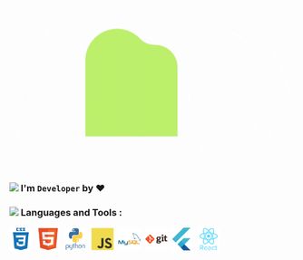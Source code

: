 <!--This code is developed by smalakar-->
<div>
    <a href="https://github.com/smalakargh"><img src="https://raw.githubusercontent.com/smalakargh/development/refs/heads/main/ReadmeGitDynamic.gif"></a>
<!--This code is developed by smalakar-->
</div>

###  <a href="https://github.com/smalakargh"><img src="https://media.giphy.com/media/LpvRzoMpaL4FZkdXzM/giphy.gif?cid=ecf05e47stocdk8j3hpchnao3ybyw8jifjsl4xyie5wc9zff&ep=v1_gifs_related&rid=giphy.gif&ct=s" width="20"/></a> I'm `Developer` by ♥️
<!--This code is developed by smalakar-->

### <img src="https://media.giphy.com/media/QssGEmpkyEOhBCb7e1/giphy.gif?cid=790b7611a4xte3i8it78su2d0oveutnupuqibk4gvp20bt2g&ep=v1_stickers_search&rid=giphy.gif&ct=s" width="14"/> Languages and Tools :
<div>
<!--This code is developed by smalakar-->
  <img src="https://github.com/devicons/devicon/blob/master/icons/css3/css3-plain-wordmark.svg"  title="CSS3" alt="CSS" width="40" height="40"/>&nbsp;
  <img src="https://github.com/devicons/devicon/blob/master/icons/html5/html5-original.svg" title="HTML5" alt="HTML" width="40" height="40"/>&nbsp;
  <img src="https://raw.githubusercontent.com/devicons/devicon/ca28c779441053191ff11710fe24a9e6c23690d6/icons/python/python-original-wordmark.svg" title="Python" alt="Python" width="40" height="40"/>&nbsp;
  <img src="https://github.com/devicons/devicon/blob/master/icons/javascript/javascript-original.svg" title="JavaScript" alt="JavaScript" width="40" height="40"/>&nbsp;
  <img src="https://github.com/devicons/devicon/blob/master/icons/mysql/mysql-original-wordmark.svg" title="MySQL"  alt="MySQL" width="40" height="40"/>&nbsp;
  <img src="https://github.com/devicons/devicon/blob/master/icons/git/git-original-wordmark.svg" title="Git" **alt="Git" width="40" height="40"/>
  <img src="https://github.com/devicons/devicon/blob/master/icons/flutter/flutter-original.svg" title="Flutter" alt="Flutter" width="40" height="40"/>&nbsp;
  <img src="https://github.com/devicons/devicon/blob/master/icons/react/react-original-wordmark.svg" title="React" alt="React" width="40" height="40"/>&nbsp;
</div>

<!--This code is developed by smalakar-->
